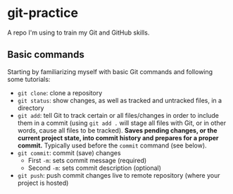 # git-practice

A repo I'm using to train my Git and GitHub skills.

## Basic commands

Starting by familiarizing myself with basic Git commands and following some tutorials:

- `git clone`: clone a repository
- `git status`: show changes, as well as tracked and untracked files, in a directory
- `git add`: tell Git to track certain or all files/changes in order to include them in a commit (using `git add .` will stage all files with Git, or in other words, cause all files to be tracked). **Saves pending changes, or the current project state, into commit history and prepares for a proper commit.** Typically used before the `commit` command (see below).
- `git commit`: commit (save) changes
  - First `-m`: sets commit message (required)
  - Second `-m`: sets commit description (optional)
- `git push`: push commit changes live to remote repository (where your project is hosted)